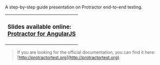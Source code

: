 A step-by-step guide presentation on Protractor end-to-end testing.

<table>
<tr>


<td>
<h3>Slides available online: <br>
<a href="http://cbancu.github.io/protractor-ppt/docs/slides/#//">Protractor for AngularJS</a>
</h3>
</td>
</tr>
</table>

> If you are looking for the official documentation, you can find it here: [http://protractortest.org](http://protractortest.org).





